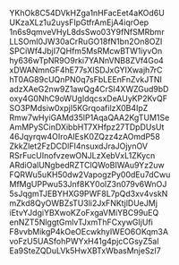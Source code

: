 YKhOk8C54DVkHZga1nHFacEet4aKOd6U
UKzaXLz1u2uysFIpGtfrAmEjA4iqrOep
1n6s9qmveVHyL8dsSwo03Y9fNfSMRbmr
LLSOml0JW30aCrRuGO18fN1bn2On8OZI
SPCiWf4JbjI7QHfm5MsRMcwBTW1iyvOn
hy636wTpNR9O9rki7YANnVNB8ZVf4Go4
xDWANmnGF4hE77sXISDJxGYIXwajh7rC
hT0AG89cUQnPN0q7sFbLEEnFnZvkJTNI
adzXAeG2nw9Z1awQg4CrSI4XWZGud9bD
oxy4G0NhC9oWUgIdqcsxDeAUyKP2KvQF
SO3PMdsiw0xpjI5KGrqoafilzX0B4IpZ
Rmw7wHyiGAMd35lP1AqaQAA2KgTUM1Se
AmMPySCinDXibbHT7XHfpz27TDpDUsUt
46Jqyrqw4OIroAIEsK0ZQzz4zAOmdP58
ZkkZlet2FzDCDlFI4nsuxdJraJOjynOV
RSrFucUInofvzewONJLzXebVxL1ZKycn
ARdiOalUNgbedRZTClQWoBIWAu9Yz2uw
FQRWu5uKH50dw2VapogzPy00dEu7dCwu
MfMgUPPwu53Jnf8KY0olZ3n079v6WnOJ
5sJqgmTJEBYHXG9PWF8L7pQd3xv4vskN
mZkd8QyOWBZsTU3li2JxFNKtjlDUeJMj
iEtvYJdgiYBXwoKZoFxgaVMiYBC99uEQ
enNZT5NlggtGmlvTJxmThFCxywGIjUfi
F8vvbMikgP4kOeOEcwkhyIWEO6OKqm3A
voFzU5UASfohPWYxH41g4pjcCGsyZ5al
Ea9SteZQDuLVk5HwXBTxWbasMnjeSzI7
